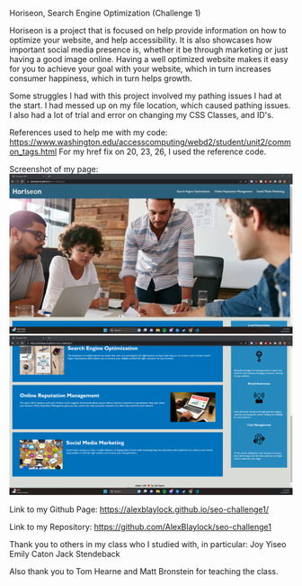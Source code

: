 Horiseon, Search Engine Optimization (Challenge 1)

Horiseon is a project that is focused on help provide information on how to optimize your website, and help accessibility. It is also showcases how important social media presence is, whether it be through marketing or just having a good image online. Having a well optimized website makes it easy for you to achieve your goal with your website, which in turn increases consumer happiness, which in turn helps growth.

Some struggles I had with this project involved my pathing issues I had at the start. I had messed up on my file location, which caused pathing issues. I also had a lot of trial and error on changing my CSS Classes, and ID's.

References used to help me with my code:
https://www.washington.edu/accesscomputing/webd2/student/unit2/common_tags.html
For my href fix on 20, 23, 26, I used the reference code.

Screenshot of my page:
![Screenshot 1](seochallenge1ss.jpg)
![Screenshot 2](seochallenge1ss2.png)

Link to my Github Page:
https://alexblaylock.github.io/seo-challenge1/

Link to my Repository:
https://github.com/AlexBlaylock/seo-challenge1

Thank you to others in my class who I studied with, in particular:
Joy Yiseo
Emily Caton
Jack Stendeback

Also thank you to Tom Hearne and Matt Bronstein for teaching the class.